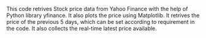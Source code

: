 This code retrives Stock price data from Yahoo Finance with the help of Python library yfinance.
It also plots the price using Matplotlib.
It retrives the price of the previous 5 days, which can be set according to requirement in the code.
It also collects the real-time latest price available.
